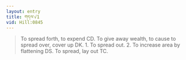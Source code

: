 ```yaml
---
layout: entry
title: གདལ་√1
vid: Hill:0845
---
```

> To spread forth, to expend CD. To give away wealth, to cause to spread over, cover up DK. 1. To spread out. 2. To increase area by flattening DS. To spread, lay out TC.

